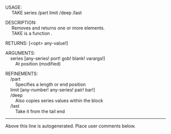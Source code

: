 USAGE:  
&nbsp;&nbsp;&nbsp;&nbsp;&nbsp;TAKE&nbsp;series&nbsp;/part&nbsp;limit&nbsp;/deep&nbsp;/last  
  
DESCRIPTION:  
&nbsp;&nbsp;&nbsp;&nbsp;&nbsp;Removes&nbsp;and&nbsp;returns&nbsp;one&nbsp;or&nbsp;more&nbsp;elements.  
&nbsp;&nbsp;&nbsp;&nbsp;&nbsp;TAKE&nbsp;is&nbsp;a&nbsp;function&nbsp;.  
  
RETURNS:&nbsp;[&lt;opt&gt;&nbsp;any-value!]  
  
ARGUMENTS:  
&nbsp;&nbsp;&nbsp;&nbsp;series&nbsp;[any-series!&nbsp;port!&nbsp;gob!&nbsp;blank!&nbsp;varargs!]  
&nbsp;&nbsp;&nbsp;&nbsp;&nbsp;&nbsp;&nbsp;&nbsp;At&nbsp;position&nbsp;(modified)  
  
REFINEMENTS:  
&nbsp;&nbsp;&nbsp;&nbsp;/part  
&nbsp;&nbsp;&nbsp;&nbsp;&nbsp;&nbsp;&nbsp;&nbsp;Specifies&nbsp;a&nbsp;length&nbsp;or&nbsp;end&nbsp;position  
&nbsp;&nbsp;&nbsp;&nbsp;limit&nbsp;[any-number!&nbsp;any-series!&nbsp;pair!&nbsp;bar!]  
&nbsp;&nbsp;&nbsp;&nbsp;/deep  
&nbsp;&nbsp;&nbsp;&nbsp;&nbsp;&nbsp;&nbsp;&nbsp;Also&nbsp;copies&nbsp;series&nbsp;values&nbsp;within&nbsp;the&nbsp;block  
&nbsp;&nbsp;&nbsp;&nbsp;/last  
&nbsp;&nbsp;&nbsp;&nbsp;&nbsp;&nbsp;&nbsp;&nbsp;Take&nbsp;it&nbsp;from&nbsp;the&nbsp;tail&nbsp;end  
___
Above this line is autogenerated. Place user comments below.